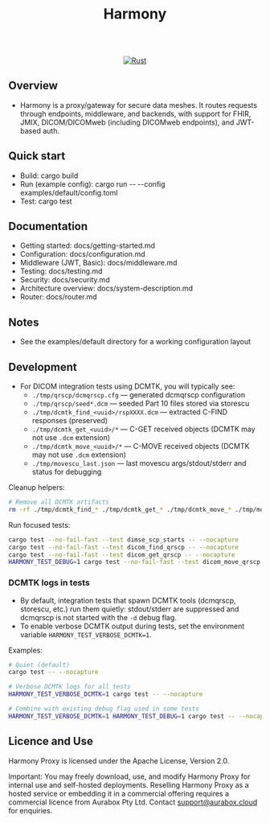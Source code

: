 <div align="center">
  <h1>Harmony</h1>
  <br>
  <br>

  [![Rust](https://github.com/aurabx/harmony/actions/workflows/rust.yml/badge.svg)](https://github.com/aurabx/harmony/actions/workflows/rust.yml)
  <br>
</div>

## Overview
- Harmony is a proxy/gateway for secure data meshes. It routes requests through endpoints, middleware, and backends, with support for FHIR, JMIX, DICOM/DICOMweb (including DICOMweb endpoints), and JWT-based auth.

## Quick start
- Build: cargo build
- Run (example config): cargo run -- --config examples/default/config.toml
- Test: cargo test

## Documentation
- Getting started: docs/getting-started.md
- Configuration: docs/configuration.md
- Middleware (JWT, Basic): docs/middleware.md
- Testing: docs/testing.md
- Security: docs/security.md
- Architecture overview: docs/system-description.md
- Router: docs/router.md

## Notes
- See the examples/default directory for a working configuration layout

## Development

- For DICOM integration tests using DCMTK, you will typically see:
  - `./tmp/qrscp/dcmqrscp.cfg` — generated dcmqrscp configuration
  - `./tmp/qrscp/seed*.dcm` — seeded Part 10 files stored via storescu
  - `./tmp/dcmtk_find_<uuid>/rspXXXX.dcm` — extracted C-FIND responses (preserved)
  - `./tmp/dcmtk_get_<uuid>/*` — C-GET received objects (DCMTK may not use `.dcm` extension)
  - `./tmp/dcmtk_move_<uuid>/*` — C-MOVE received objects (DCMTK may not use `.dcm` extension)
  - `./tmp/movescu_last.json` — last movescu args/stdout/stderr and status for debugging

Cleanup helpers:

```bash
# Remove all DCMTK artifacts
rm -rf ./tmp/dcmtk_find_* ./tmp/dcmtk_get_* ./tmp/dcmtk_move_* ./tmp/movescu_last.json
```

Run focused tests:

```bash
cargo test --no-fail-fast --test dimse_scp_starts -- --nocapture
cargo test --no-fail-fast --test dicom_find_qrscp -- --nocapture
cargo test --no-fail-fast --test dicom_get_qrscp -- --nocapture
HARMONY_TEST_DEBUG=1 cargo test --no-fail-fast --test dicom_move_qrscp -- --nocapture
```

### DCMTK logs in tests

- By default, integration tests that spawn DCMTK tools (dcmqrscp, storescu, etc.) run them quietly: stdout/stderr are suppressed and dcmqrscp is not started with the `-d` debug flag.
- To enable verbose DCMTK output during tests, set the environment variable `HARMONY_TEST_VERBOSE_DCMTK=1`.

Examples:

```bash
# Quiet (default)
cargo test -- --nocapture

# Verbose DCMTK logs for all tests
HARMONY_TEST_VERBOSE_DCMTK=1 cargo test -- --nocapture

# Combine with existing debug flag used in some tests
HARMONY_TEST_VERBOSE_DCMTK=1 HARMONY_TEST_DEBUG=1 cargo test -- --nocapture
```

## Licence and Use
Harmony Proxy is licensed under the Apache License, Version 2.0.

Important: You may freely download, use, and modify Harmony Proxy for internal use and self-hosted deployments. Reselling Harmony Proxy as a hosted service or embedding it in a commercial offering requires a commercial licence from Aurabox Pty Ltd. Contact support@aurabox.cloud for enquiries.
